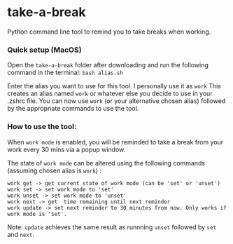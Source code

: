 # take-a-break

Python command line tool to remind you to take breaks when working.

### Quick setup (MacOS)

Open the `take-a-break` folder after downloading and run the following command in the terminal: `bash alias.sh`

Enter the alias you want to use for this tool. I personally use it as `work`
This creates an alias named `work` or whatever else you decide to use in your .zshrc file. You can now use `work` (or your alternative chosen alias) followed by the appropriate commands to use the tool.

### How to use the tool:

When `work mode` is enabled, you will be reminded to take a break from your work every 30 mins via a popup window.

The state of `work mode` can be altered using the following commands (assuming chosen alias is `work`) :

```
work get -> get current state of work mode (can be 'set' or 'unset')
work set -> set work mode to 'set'
work unset -> set work mode to 'unset'
work next -> get  time remaining until next reminder
work update -> set next reminder to 30 minutes from now. Only works if work mode is 'set'.
```

Note: `update` achieves the same result as runnning `unset` followed by `set` and `next`.
